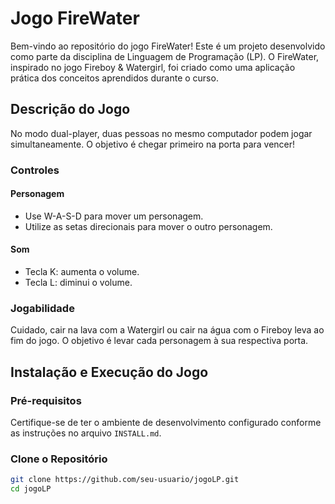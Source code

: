 # Jogo FireWater

Bem-vindo ao repositório do jogo FireWater! Este é um projeto desenvolvido como parte da disciplina de Linguagem de Programação (LP). O FireWater, inspirado no jogo Fireboy & Watergirl, foi criado como uma aplicação prática dos conceitos aprendidos durante o curso.

## Descrição do Jogo

No modo dual-player, duas pessoas no mesmo computador podem jogar simultaneamente. O objetivo é chegar primeiro na porta para vencer!

### Controles

#### Personagem
- Use W-A-S-D para mover um personagem.
- Utilize as setas direcionais para mover o outro personagem.

#### Som
- Tecla K: aumenta o volume.
- Tecla L: diminui o volume.

### Jogabilidade

Cuidado, cair na lava com a Watergirl ou cair na água com o Fireboy leva ao fim do jogo. O objetivo é levar cada personagem à sua respectiva porta.

## Instalação e Execução do Jogo

### Pré-requisitos

Certifique-se de ter o ambiente de desenvolvimento configurado conforme as instruções no arquivo `INSTALL.md`.

### Clone o Repositório

```bash
git clone https://github.com/seu-usuario/jogoLP.git
cd jogoLP

